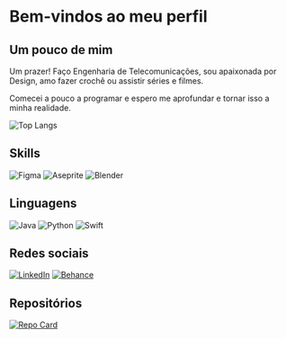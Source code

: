# Bem-vindos ao meu perfil


## Um pouco de mim
Um prazer! Faço Engenharia de Telecomunicações, sou apaixonada por Design, amo fazer crochê ou assistir séries e filmes. 

Comecei a pouco a programar e espero me aprofundar e tornar isso a minha realidade.

![Top Langs](https://github-readme-stats-git-masterrstaa-rickstaa.vercel.app/api/top-langs/?username=Sunlower&layout=compact&theme=transparent&bg_color=000&border_color=FFFF&title_color=FFF&text_color=FFF)

## Skills
![Figma](https://img.shields.io/badge/figma-000?style=for-the-badge&logo=figma&logoColor=FFFFFF) ![Aseprite](https://img.shields.io/badge/Aseprite-000?style=for-the-badge&logo=Aseprite&logoColor=#FFFFFF) ![Blender](https://img.shields.io/badge/blender-000?style=for-the-badge&logo=blender&logoColor=FFFFFF)

## Linguagens

![Java](https://img.shields.io/badge/Java-000?style=for-the-badge&logo=openjdk&logoColor=FFFFFF) ![Python](https://img.shields.io/badge/Python-000?style=for-the-badge&logo=python&logoColor=FFFFFF) ![Swift](https://img.shields.io/badge/Swift-000?style=for-the-badge&logo=swift&logoColor=FFFFFF)


## Redes sociais

[![LinkedIn](https://img.shields.io/badge/LinkedIn-000?style=for-the-badge&logo=linkedin&logoColor=FFFFFF)](https://www.linkedin.com/in/iedasouza/) [![Behance](https://img.shields.io/badge/Behance-000?style=for-the-badge&logo=behance&logoColor=white)](https://www.behance.net/iedaxavier2) 
## Repositórios
[![Repo Card](https://github-readme-stats.vercel.app/api/pin/?username=Sunlower&repo=Boo&bg_color=000&theme=transparent&border_color=FFF&show_icons=true&icon_color=FFF&title_color=FFF&text_color=FFF)](https://github.com/Sunlower/Boo)